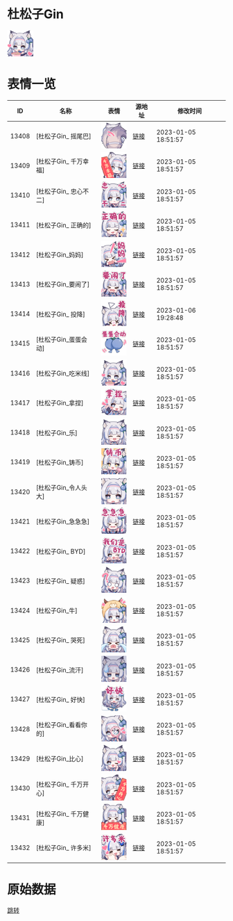 # 杜松子Gin

<img src="./cover.png" height="60" alt="cover" />

# 表情一览

|ID|名称|表情|源地址|修改时间|
|----|----|----|----|----|
|13408|[杜松子Gin_ 摇尾巴]|<img src="./pic/013408_%5B杜松子Gin_ 摇尾巴%5D.png" height="60" alt=" 摇尾巴"/>|[链接](https://i0.hdslb.com/bfs/garb/item/e40c5975f32642d3b999a47171bec42566d59acc.png)|2023-01-05 18:51:57|
|13409|[杜松子Gin_ 千万幸福]|<img src="./pic/013409_%5B杜松子Gin_ 千万幸福%5D.png" height="60" alt=" 千万幸福"/>|[链接](https://i0.hdslb.com/bfs/garb/item/f3292ae94a0c6f65dc908f8397f4ff52dd9a533d.png)|2023-01-05 18:51:57|
|13410|[杜松子Gin_ 忠心不二]|<img src="./pic/013410_%5B杜松子Gin_ 忠心不二%5D.png" height="60" alt=" 忠心不二"/>|[链接](https://i0.hdslb.com/bfs/garb/item/dbdb68fc801fc3fdeb4880bcb4b236553d0e562a.png)|2023-01-05 18:51:57|
|13411|[杜松子Gin_ 正确的]|<img src="./pic/013411_%5B杜松子Gin_ 正确的%5D.png" height="60" alt=" 正确的"/>|[链接](https://i0.hdslb.com/bfs/garb/item/ff13c5e34c4a5e71cb8bc37f77856f317d7a2e8c.png)|2023-01-05 18:51:57|
|13412|[杜松子Gin_妈妈]|<img src="./pic/013412_%5B杜松子Gin_妈妈%5D.png" height="60" alt="妈妈"/>|[链接](https://i0.hdslb.com/bfs/garb/item/a6656da3a686b428b2f6a9a5664f0cc622e9b5f1.png)|2023-01-05 18:51:57|
|13413|[杜松子Gin_要闹了]|<img src="./pic/013413_%5B杜松子Gin_要闹了%5D.png" height="60" alt="要闹了"/>|[链接](https://i0.hdslb.com/bfs/garb/item/054b214dfc0801e6825373085f48b0eb240bbc0a.png)|2023-01-05 18:51:57|
|13414|[杜松子Gin_ 投降]|<img src="./pic/013414_%5B杜松子Gin_ 投降%5D.png" height="60" alt=" 投降"/>|[链接](https://i0.hdslb.com/bfs/garb/item/b5bdaa389c4672e3f7128001c10c688e2a449e0e.png)|2023-01-06 19:28:48|
|13415|[杜松子Gin_蛋蛋会动]|<img src="./pic/013415_%5B杜松子Gin_蛋蛋会动%5D.png" height="60" alt="蛋蛋会动"/>|[链接](https://i0.hdslb.com/bfs/garb/item/88c0cf94be4acd4b4c2eb6fbd8ad882b4eff3420.png)|2023-01-05 18:51:57|
|13416|[杜松子Gin_吃米线]|<img src="./pic/013416_%5B杜松子Gin_吃米线%5D.png" height="60" alt="吃米线"/>|[链接](https://i0.hdslb.com/bfs/garb/item/a01b2a79a3edd554f01dc126e7e28bbb6fcba12d.png)|2023-01-05 18:51:57|
|13417|[杜松子Gin_拿捏]|<img src="./pic/013417_%5B杜松子Gin_拿捏%5D.png" height="60" alt="拿捏"/>|[链接](https://i0.hdslb.com/bfs/garb/item/68cfcc1c31fab10db44db1cf714963f1ba88099e.png)|2023-01-05 18:51:57|
|13418|[杜松子Gin_乐]|<img src="./pic/013418_%5B杜松子Gin_乐%5D.png" height="60" alt="乐"/>|[链接](https://i0.hdslb.com/bfs/garb/item/8b1450a1cf46ae3df3133ddb61ba732aabca2c83.png)|2023-01-05 18:51:57|
|13419|[杜松子Gin_铸币]|<img src="./pic/013419_%5B杜松子Gin_铸币%5D.png" height="60" alt="铸币"/>|[链接](https://i0.hdslb.com/bfs/garb/item/7f109700ecfa5cd6326e5083570c6103274104a5.png)|2023-01-05 18:51:57|
|13420|[杜松子Gin_令人头大]|<img src="./pic/013420_%5B杜松子Gin_令人头大%5D.png" height="60" alt="令人头大"/>|[链接](https://i0.hdslb.com/bfs/garb/item/1aa57559b597bcd789507ec894eeda999db3c44f.png)|2023-01-05 18:51:57|
|13421|[杜松子Gin_急急急]|<img src="./pic/013421_%5B杜松子Gin_急急急%5D.png" height="60" alt="急急急"/>|[链接](https://i0.hdslb.com/bfs/garb/item/3d26b718fee595154655ff88ffdef0adf2be94e6.png)|2023-01-05 18:51:57|
|13422|[杜松子Gin_ BYD]|<img src="./pic/013422_%5B杜松子Gin_ BYD%5D.png" height="60" alt=" BYD"/>|[链接](https://i0.hdslb.com/bfs/garb/item/e2920761e5cde863fa774979e47f318a76a80125.png)|2023-01-05 18:51:57|
|13423|[杜松子Gin_ 疑惑]|<img src="./pic/013423_%5B杜松子Gin_ 疑惑%5D.png" height="60" alt=" 疑惑"/>|[链接](https://i0.hdslb.com/bfs/garb/item/7e6087d0976f6f9439c27568990ae8d405194c7a.png)|2023-01-05 18:51:57|
|13424|[杜松子Gin_牛]|<img src="./pic/013424_%5B杜松子Gin_牛%5D.png" height="60" alt="牛"/>|[链接](https://i0.hdslb.com/bfs/garb/item/0868a8c9df073f6d59876c2a5573a5559c68a016.png)|2023-01-05 18:51:57|
|13425|[杜松子Gin_ 哭死]|<img src="./pic/013425_%5B杜松子Gin_ 哭死%5D.png" height="60" alt=" 哭死"/>|[链接](https://i0.hdslb.com/bfs/garb/item/1c917213de86625fcadac0503aaf3418d3877022.png)|2023-01-05 18:51:57|
|13426|[杜松子Gin_流汗]|<img src="./pic/013426_%5B杜松子Gin_流汗%5D.png" height="60" alt="流汗"/>|[链接](https://i0.hdslb.com/bfs/garb/item/057d9ecaad897461987add6970bdb9652dd844cc.png)|2023-01-05 18:51:57|
|13427|[杜松子Gin_ 好快]|<img src="./pic/013427_%5B杜松子Gin_ 好快%5D.png" height="60" alt=" 好快"/>|[链接](https://i0.hdslb.com/bfs/garb/item/2784e0a67b75cad133506afe15e3e6ed12c84e73.png)|2023-01-05 18:51:57|
|13428|[杜松子Gin_看看你的]|<img src="./pic/013428_%5B杜松子Gin_看看你的%5D.png" height="60" alt="看看你的"/>|[链接](https://i0.hdslb.com/bfs/garb/item/8af7d29cfb1e60ed243423a08acc0284181d6c0f.png)|2023-01-05 18:51:57|
|13429|[杜松子Gin_比心]|<img src="./pic/013429_%5B杜松子Gin_比心%5D.png" height="60" alt="比心"/>|[链接](https://i0.hdslb.com/bfs/garb/item/3be8141a24f5548508a287fdc1ad209bdd9be848.png)|2023-01-05 18:51:57|
|13430|[杜松子Gin_ 千万开心]|<img src="./pic/013430_%5B杜松子Gin_ 千万开心%5D.png" height="60" alt=" 千万开心"/>|[链接](https://i0.hdslb.com/bfs/garb/item/0f9e8fa6d3f37906836657f97b89f76cc4daca9c.png)|2023-01-05 18:51:57|
|13431|[杜松子Gin_ 千万健康]|<img src="./pic/013431_%5B杜松子Gin_ 千万健康%5D.png" height="60" alt=" 千万健康"/>|[链接](https://i0.hdslb.com/bfs/garb/item/ac6dedd35424632ea1dd1f0c411d921484ea6c60.png)|2023-01-05 18:51:57|
|13432|[杜松子Gin_ 许多米]|<img src="./pic/013432_%5B杜松子Gin_ 许多米%5D.png" height="60" alt=" 许多米"/>|[链接](https://i0.hdslb.com/bfs/garb/item/4cc814b982a2211aff12651960365365ede6816d.png)|2023-01-05 18:51:57|

# 原始数据

[跳转](./raw.json)

